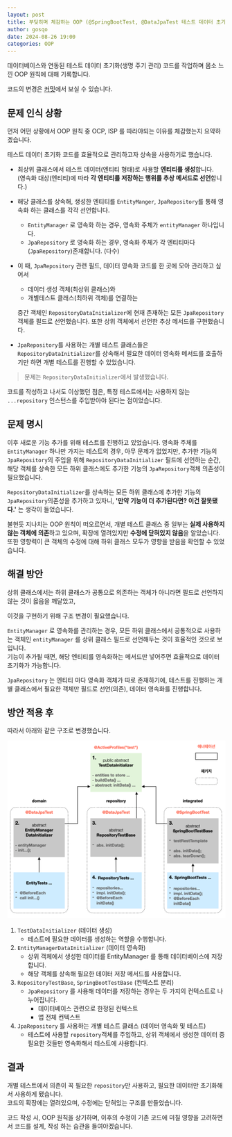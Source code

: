 ```yaml
---
layout: post
title: 부딪히며 체감하는 OOP (@SpringBootTest, @DataJpaTest 테스트 데이터 초기화)
author: gosqo
date: 2024-08-26 19:00
categories: OOP
---
```


데이터베이스와 연동된 테스트 데이터 초기화(생명 주기 관리) 코드를 작업하며 몸소 느낀 OOP 원칙에 대해 기록합니다.

코드의 변경은 [커밋](https://github.com/gosqo/manidues/commit/4460b5f9f9efe3a3a4ab6460dcb42458821aa25a)에서 보실 수 있습니다.

## 문제 인식 상황

먼저 어떤 상황에서 OOP 원칙 중 OCP, ISP 를 따라야되는 이유를 체감했는지 요약하겠습니다.

테스트 데이터 초기화 코드를 효율적으로 관리하고자 상속을 사용하기로 했습니다.


* 최상위 클래스에서 테스트 데이터(엔티티 형태)로 사용할 **엔티티를 생성**합니다.    
  (영속화 대상(엔티티)에 따라 **각 엔티티를 저장하는 행위를 추상 메서드로 선언**합니다.)

* 해당 클래스를 상속해, 생성한 엔티티를 `EntityManger`, `JpaRepository`를 통해 영속화 하는 클래스를 각각 선언합니다.
  * `EntityManager` 로 영속화 하는 경우, 영속화 주체가 `entityManager` 하나입니다.
  * `JpaRepository` 로 영속화 하는 경우, 영속화 주체가 각 엔티티마다(`JpaRepository`)존재합니다. (다수)

* 이 때, `JpaRepository` 관련 필드, 데이터 영속화 코드를 한 곳에 모아 관리하고 싶어서   
  - 데이터 생성 객체(최상위 클래스)와 
  - 개별테스트 클래스(최하위 객체)를 연결하는   
  
  중간 객체인 `RepositoryDataInitializer`에 현재 존재하는 모든 `JpaRepository`객체를 필드로 선언했습니다. 또한 상위 객체에서 선언한 추상 메서드를 구현했습니다.

* `JpaRepository`를 사용하는 개별 테스트 클래스들은 `RepositoryDataInitializer`를 상속해서 필요한 데이터 영속화 메서드를 호출하기만 하면 개별 테스트를 진행할 수 있었습니다.

> 문제는 `RepositoryDataInitializer`에서 발생했습니다.

코드를 작성하고 나서도 이상했던 점은, 특정 테스트에서는 사용하지 않는 `...repository` 인스턴스를 주입받아야 된다는 점이었습니다.

## 문제 명시

이후 새로운 기능 추가를 위해 테스트를 진행하고 있었습니다. 영속화 주체를  `EntityManager` 하나만 가지는 테스트의 경우, 아무 문제가 없었지만, 추가한 기능의 `JpaRepository`의 주입을 위해 `RepositoryDataInitializer` 필드에 선언하는 순간, 해당 객체를 상속한 모든 하위 클래스에도 추가한 기능의 `JpaRepository`객체 의존성이 필요했습니다.

`RepositoryDataInitializer`를 상속하는 모든 하위 클래스에 추가한 기능의 `JpaRepository`의존성을 추가하고 있자니, **'만약 기능이 더 추가된다면? 이건 잘못됐다.'** 는 생각이 들었습니다.

불현듯 지나치는 OOP 원칙이 떠오르면서, 개별 테스트 클래스 중 일부는 **실제 사용하지 않는 객체에 의존**하고 있으며, 확장에 열려있지만 **수정에 닫혀있지 않음**을 알았습니다. 또한 영향력이 큰 객체의 수정에 대해 하위 클래스 모두가 영향을 받음을 확인할 수 있었습니다.

## 해결 방안

상위 클래스에서는 하위 클래스가 공통으로 의존하는 객체가 아니라면 필드로 선언하지 않는 것이 옳음을 깨달았고,

이것을 구현하기 위해 구조 변경이 필요했습니다.

`EntityManager` 로 영속화를 관리하는 경우, 모든 하위 클래스에서 공통적으로 사용하는 객체인 `entityManager` 를 상위 클래스 필드로 선언해두는 것이 효율적인 것으로 보입니다.   
기능이 추가될 때면, 해당 엔티티를 영속화하는 메서드만 넣어주면 효율적으로 데이터 초기화가 가능합니다.

`JpaRepository` 는 엔티티 마다 영속화 객체가 따로 존재하기에, 테스트를 진행하는 개별 클래스에서 필요한 객체만 필드로 선언(의존), 데이터 영속화를 진행합니다.

## 방안 적용 후

따라서 아래와 같은 구조로 변경했습니다.

![test_data_initializer_dependencies](/assets/img/2024-08-26-부딪히며-체감하는-oop/20240826_test_data_initializer_dependencies.png)

1. `TestDataInitializer` (데이터 생성)
    * 테스트에 필요한 데이터를 생성하는 역할을 수행합니다.
2. `EntityManagerDataInitializer` (데이터 영속화)
    * 상위 객체에서 생성한 데이터를 EntityManager 를 통해 데이터베이스에 저장합니다.
    * 해당 객체를 상속해 필요한 데이터 저장 메서드를 사용합니다.
3. `RepositoryTestBase`, `SpringBootTestBase` (컨텍스트 분리)
    * `JpaRepository` 를 사용해 데이터를 저장하는 경우는 두 가지의 컨텍스트로 나누어집니다.
        * 데이터베이스 관련으로 한정된 컨텍스트
        * 앱 전체 컨텍스트
4. `JpaRepository` 를 사용하는 개별 테스트 클래스 (데이터 영속화 및 테스트)
    * 테스트에 사용할 `repository`객체를 주입하고, 상위 객체에서 생성한 데이터 중 필요한 것들만 영속화해서 테스트에 사용합니다.

## 결과

개별 테스트에서 의존이 꼭 필요한 `repository`만 사용하고, 필요한 데이터만 초기화해서 사용하게 됐습니다.   
코드의 확장에는 열려있으며, 수정에는 닫혀있는 구조를 만들었습니다.

코드 작성 시, OOP 원칙을 상기하며, 이후의 수정이 기존 코드에 미칠 영향을 고려하면서 코드를 설계, 작성 하는 습관을 들여야겠습니다.